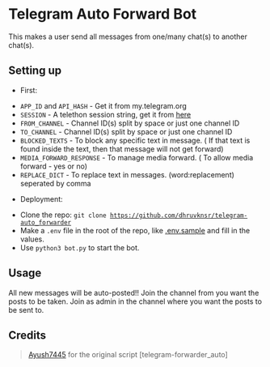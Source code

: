 # Telegram Auto Forward Bot

This makes a user send all messages from one/many chat(s) to another chat(s).

## Setting up 
* First:
- `APP_ID` and `API_HASH` - Get it from my.telegram.org   
- `SESSION` - A telethon session string, get it from [here](https://replit.com/@TeamUltroid/UltroidStringSession)
- `FROM_CHANNEL` - Channel ID(s) split by space or just one channel ID
- `TO_CHANNEL` - Channel ID(s) split by space or just one channel ID
- `BLOCKED_TEXTS` - To block any specific text in message. ( If that text is found inside the text, then that message will not get forward)
- `MEDIA_FORWARD_RESPONSE` - To manage media forward. ( To allow media forward - yes or no)
- `REPLACE_DICT` - To replace text in messages. (word:replacement) seperated by comma

* Deployment:

- Clone the repo:   <code>git clone https://github.com/dhruvknsr/telegram-auto_forwarder</code></br>
- Make a <code>.env</code> file in the root of the repo, like <a href="https://github.com/dhruvknsr/telegram-auto_forwarder/blob/main/.env.sample">.env.sample</a> and fill in the values.</br>
- Use <code>python3 bot.py</code> to start the bot.</br>  
</details>

## Usage
All new messages will be auto-posted!!
Join the channel from you want the posts to be taken.
Join as admin in the channel where you want the posts to be sent to.

## Credits
> [Ayush7445](https://github.com/Ayush7445) for the original script [telegram-forwarder_auto]
